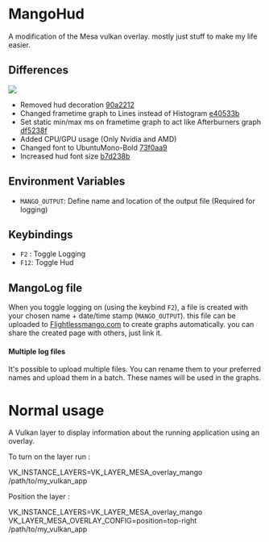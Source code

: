 # MangoHud

A modification of the Mesa vulkan overlay. mostly just stuff to make my life easier.

## Differences

![](gifs/overlay_example.gif)

- Removed hud decoration [90a2212](https://github.com/flightlessmango/mesa/commit/90a2212055a8047d46d0220d5fdc30a76900aaed)
- Changed frametime graph to Lines instead of Histogram [e40533b](https://github.com/flightlessmango/mesa/commit/e40533b7f46858e5b9f08829e789277b2364d5d1)
- Set static min/max ms on frametime graph to act like Afterburners graph [df5238f](https://github.com/flightlessmango/mesa/commit/df5238f990218f5d6e698d572b05ddd19e52b108)
- Added CPU/GPU usage (Only Nvidia and AMD)
- Changed font to UbuntuMono-Bold [73f0aa9](https://github.com/flightlessmango/mesa/commit/73f0aa94d382365205a4a4128d82208315b0b190)
- Increased hud font size [b7d238b](https://github.com/flightlessmango/mesa/commit/b7d238b07eb82153f272d34bf7d1353b701f32e0)

## Environment Variables
- `MANGO_OUTPUT`: Define name and location of the output file (Required for logging)

## Keybindings
- `F2` : Toggle Logging
- `F12`: Toggle Hud

## MangoLog file

When you toggle logging on (using the keybind `F2`), a file is created with your chosen name + date/time stamp (`MANGO_OUTPUT`). this file can be uploaded to [Flightlessmango.com](https://flightlessmango.com/logs/new) to create graphs automatically.
you can share the created page with others, just link it.

#### Multiple log files

It's possible to upload multiple files. You can rename them to your preferred names and upload them in a batch.
These names will be used in the graphs.

# Normal usage
A Vulkan layer to display information about the running application
using an overlay.

To turn on the layer run :

VK_INSTANCE_LAYERS=VK_LAYER_MESA_overlay_mango /path/to/my_vulkan_app

Position the layer :

VK_INSTANCE_LAYERS=VK_LAYER_MESA_overlay_mango VK_LAYER_MESA_OVERLAY_CONFIG=position=top-right /path/to/my_vulkan_app
